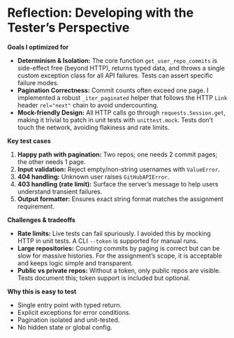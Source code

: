 
# Reflection: Developing with the Tester’s Perspective

**Goals I optimized for**
- **Determinism & Isolation:** The core function `get_user_repo_commits` is side-effect free (beyond HTTP), returns typed data, and throws a single custom exception class for all API failures. Tests can assert specific failure modes.
- **Pagination Correctness:** Commit counts often exceed one page. I implemented a robust `_iter_paginated` helper that follows the HTTP `Link` header `rel="next"` chain to avoid undercounting.
- **Mock-friendly Design:** All HTTP calls go through `requests.Session.get`, making it trivial to patch in unit tests with `unittest.mock`. Tests don’t touch the network, avoiding flakiness and rate limits.

**Key test cases**
1. **Happy path with pagination:** Two repos; one needs 2 commit pages; the other needs 1 page.
2. **Input validation:** Reject empty/non-string usernames with `ValueError`.
3. **404 handling:** Unknown user raises `GitHubAPIError`.
4. **403 handling (rate limit):** Surface the server’s message to help users understand transient failures.
5. **Output formatter:** Ensures exact string format matches the assignment requirement.

**Challenges & tradeoffs**
- **Rate limits:** Live tests can fail spuriously. I avoided this by mocking HTTP in unit tests. A CLI `--token` is supported for manual runs.
- **Large repositories:** Counting commits by paging is correct but can be slow for massive histories. For the assignment’s scope, it is acceptable and keeps logic simple and transparent.
- **Public vs private repos:** Without a token, only public repos are visible. Tests document this; token support is included but optional.

**Why this is easy to test**
- Single entry point with typed return.
- Explicit exceptions for error conditions.
- Pagination isolated and unit-tested.
- No hidden state or global config.

